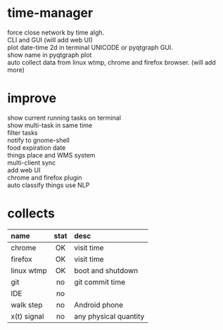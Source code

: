 # time-manager
force close network by time algh.  
CLI and GUI  (will add web UI)  
plot date-time 2d in terminal UNICODE or pyqtgraph GUI.  
show name in pyqtgraph plot  
auto collect data from linux wtmp, chrome and firefox browser. (will add more)  

# improve
show current running tasks on terminal  
show multi-task in same time  
filter tasks  
notify to gnome-shell  
food expiration date  
things place and WMS system  
multi-client sync  
add web UI  
chrome and firefox plugin  
auto classify things use NLP  

# collects
| name       | stat | desc                  |
| :--------- | :---:| :-------------------- |
| chrome     |  OK  | visit time            |
| firefox    |  OK  | visit time            |
| linux wtmp |  OK  | boot and shutdown     |
| git        |  no  | git commit time       |
| IDE        |  no  |                       |
| walk step  |  no  | Android phone         |
| x(t) signal | no  | any physical quantity |
